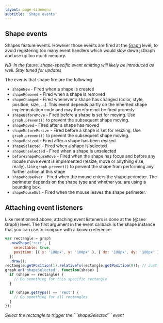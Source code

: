 ```yaml
---
layout: page-sidemenu
subtitle: 'Shape events'
---
```

## Shape events
Shapes feature events. However those events are fired at the <a href="Graph.html">Graph</a> level, to avoid registering too many event handlers which would slow down jsGraph and use up too much memory.

_NB: In the future, shape-specific event emitting will likely be introduced as well. Stay tuned for updates_

The events that shape fire are the following

- `shapeNew` - Fired when a shape is created
- `shapeRemoved` - Fired when a shape is removed
- `shapeChanged` - Fired whenever a shape has changed (color, style, position, size, ...). This event depends partly on the inherited shape implementation code and may therefore not be fired properly.
- `shapeBeforeMove` - Fired before a shape is set for moving. Use `graph.prevent()` to prevent the subsequent shape moving.
- `shapeMoved` - Fired after a shape has moved
- `shapeBeforeResize` - Fired before a shape is set for resizing. Use `graph.prevent()` to prevent the subsequent shape moving.
- `shapeResized` - Fired after a shape has been resized
- `shapeSelected` - Fired when a shape is selected
- `shapeUnselected` - Fired when a shape is unselected
- `beforeShapeMouseMove` - Fired when the shape has focus and before any mouse move event is implemented (resize, move or anything else, really). Use `graph.prevent()` to prevent the shape from performing any further action at this stage
- `shapeMouseOver` - Fired when the mouse enters the shape perimeter. The perimeter depends on the shape type and whether you are using a bounding box.
- `shapeMouseOut` - Fired when the mouse leaves the shape perimeter.

## Attaching event listeners

Like mentionned above, attaching event listeners is done at the {@see Graph} level. The first argument in the event callback is the shape instance that you can use to compare with a known reference:

```javascript
var rectangle = graph
  .newShape('rect', {
    selectable: true,
    position: [{ x: '100px', y: '100px' }, { dx: '100px', dy: '100px' }]
  })
  .draw();
rectangle.getPosition(1).relativeTo(rectangle.getPosition(0)); // Just fix the positioning of pos2 vs pos1
graph.on('shapeSelected', function(shape) {
  if (shape == rectangle) {
    // Do something for this specific rectangle
  }

  if (shape.getType() == 'rect') {
    // Do something for all rectangles
  }
});
```

<p>
	<em><span id="action-1">Select the rectangle to trigger the ```shapeSelected``` event</span></em>
</p>

<div id="example-1" class="jsgraph-example"></div>
<script>

function makeGraph( dom ) {

    var g = new Graph( dom ) // Creates a new graph
    g.resize( 400, 300 ); // Resizes the graph
    var s = g.newSerie("employment_nb").setData( [ 1900, 1555, 1910, 1783, 1920, 1872, 1930, 1943, 1941, 1992, 1948, 2378, 1949, 2339, 1950, 2309, 1951, 2437, 1953, 2455, 1954, 2482, 1955, 2533, 1956, 2606, 1957, 2666, 1958, 2644, 1959, 2644, 1960, 2717, 1961, 2644, 1962, 2954, 1963, 2999, 1964, 3046, 1965, 3025, 1966, 3014, 1967, 3030, 1968, 3048, 1969, 3098, 1970, 3143, 1971, 3199, 1972, 3243, 1973, 3277, 1974, 3273, 1975, 3108, 1976, 3019, 1977, 3032, 1978, 3062, 1979, 3095, 1980, 3166, 1981, 3240, 1982, 3256, 1983, 3257, 1984, 3288, 1985, 3354, 1986, 3430, 1987, 3515, 1988, 3607, 1989, 3704, 1990, 3821, 1991, 4136, 1992, 4069, 1993, 4025, 1994, 3999, 1995, 3996, 1996, 3994, 1997, 3991, 1998, 4044, 1999, 4075, 2000, 4116, 2001, 4183, 2002, 4213, 2003, 4198, 2004, 4210, 2005, 4241, 2006, 4328, 2007, 4440, 2008, 4548, 2009, 4588, 2010, 4593, 2011, 4705, 2012, 4776, 2013, 4837, 2014, 4918 ] )
    	.autoAxis()
    	.setLineColor('purple')
    	.setLineWidth( 2 );

    g.setTitle("Number of employed people in Switzerland (yearly average)");
    g.getXAxis().setLabel('Year').gridsOff();
    g.getYAxis().setLabel("Number of people (in thousands)").secondaryGridOff();
    g.draw();

    return g;

}

var g = makeGraph( "example-1" );

var rectangle = g.newShape("rect", { selectable: true, position: [ { x: "150px", y: "100px" }, { dx: "100px", dy: "100px" } ] } );
rectangle.getPosition( 1 ).relativeTo( rectangle.getPosition( 0 ) );
rectangle.draw();

g.on("shapeSelected", function( shape ) {
if( shape == rectangle ) {
$("#action-1").html("Rectangle selected !");
}

    if( shape.getType() == "rect" ) {
    	// Do something for all rectangles
    }

});

</script>